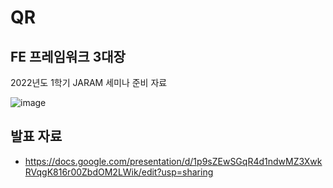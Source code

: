 # QR
## FE 프레임워크 3대장
2022년도 1학기 JARAM 세미나 준비 자료


![image](https://user-images.githubusercontent.com/59571464/176726828-edec4a18-fad5-4965-accf-8d5e9e156cbd.png)


## 발표 자료
- https://docs.google.com/presentation/d/1p9sZEwSGqR4d1ndwMZ3XwkRVqgK816r00ZbdOM2LWik/edit?usp=sharing
